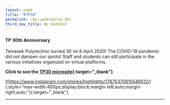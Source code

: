 ```yaml
---
layout: page
title: "#TP30"
permalink: /be-updated/tp-30/
third_nav_title: Be Updated
---
```

#### TP 30th Anniversary ####
Temasek Polytechnic turned 30 on 6 April 2020! The COVID-19 pandemic did not dampen our spirits! Staff and students can still participate in the various initiatives organized on virtual platforms. 
    
**Click to see the [TP30 microsite](https://www.tp.edu.sg/30/){:target="_blank"}**
    
[!]({{site.baseurl}}/images/tp30.gif)(https://www.instagram.com/stories/highlights/17875370815546512/){:style="max-width:400px;display:block;margin-left:auto;margin-right:auto;"}{:target="_blank"}

---
